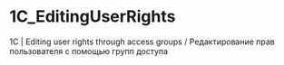 # 1C_EditingUserRights
1С | Editing user rights through access groups /  Редактирование прав пользователя с помощью групп доступа
